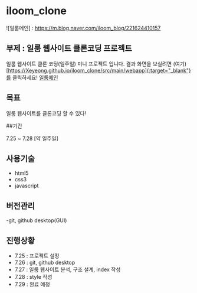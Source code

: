 # iloom_clone
![일룸메인] : https://m.blog.naver.com/iloom_blog/221624410157
## 부제 : 일룸 웹사이트 클론코딩 프로젝트

일룸 웹사이트 클론 코딩(일주일) 미니 프로젝트 입니다. 결과 화면을 보실려면 (여기) [https://Xeyeong.github.io/iloom_clone/src/main/webapp]{:target="_blank"}를 클릭하세요!
[일룸메인]()
## 목표

일룸 웹사이트를 클론코딩 할 수 있다!

##기간 

7.25 ~ 7.28 [약 일주일]

## 사용기술
  - html5
  - css3
  - javascript
  
## 버전관리
  -git, github desktop(GUI)
  
## 진행상황
  - 7.25 : 프로젝트 설정
  - 7.26 : git, github desktop
  - 7.27 : 일룸 웹사이트 분석, 구조 설계, index 작성
  - 7.28 : style 작성
  - 7.29 : 완료 예정
 

